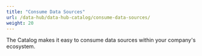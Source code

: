 ```yaml
---
title: "Consume Data Sources"
url: /data-hub/data-hub-catalog/consume-data-sources/
weight: 20
---
```

The Catalog makes it easy to consume data sources within your company's ecosystem.

